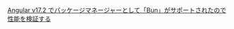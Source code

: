 [Angular v17.2 でパッケージマネージャーとして「Bun」がサポートされたので性能を検証する](https://zenn.dev/da1chi/articles/ec2f211f31fc40)
